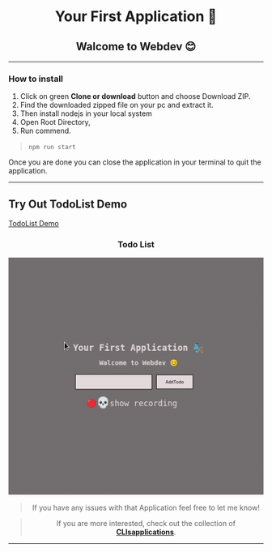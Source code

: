 <div align="center">

#  Your First Application 🤟
## Walcome to Webdev 😊

<div>

<div align="center">

<div align="left">


---

### How to install

1. Click on green **Clone or download** button and choose Download ZIP.
2. Find the downloaded zipped file on your pc and extract it.
3. Then install nodejs in your local system
4. Open Root Directory,
5. Run commend.
> ```npm run start```

Once you are done  you can close the application in your terminal to quit the application.

---

## Try Out TodoList Demo

<a href="https://dsdmark.github.io/TodoList/" alt="TodoList Demo">TodoList Demo</a>

</div>

### Todo List

![Todo List perview](public/images/perview.gif "Todo List")

</div>

> If you have any issues with that Application feel free to let me know!

> If you are more interested, check out the collection of [ **CLIsapplications**](https://github.com/DSDmark/CLIsapplications"CLIsapplications").
---
